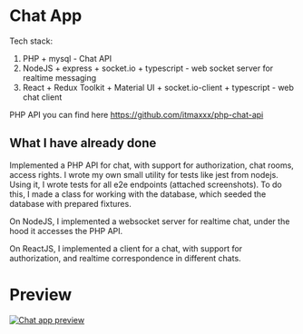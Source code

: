 # Chat App
Tech stack:
1) PHP + mysql - Chat API
2) NodeJS + express + socket.io + typescript - web socket server for realtime messaging
3) React + Redux Toolkit + Material UI + socket.io-client + typescript - web chat client

PHP API you can find here https://github.com/itmaxxx/php-chat-api

## What I have already done
Implemented a PHP API for chat, with support for authorization, chat rooms, access rights. I wrote my own small utility for tests like jest from nodejs. Using it, I wrote tests for all e2e endpoints (attached screenshots). To do this, I made a class for working with the database, which seeded the database with prepared fixtures.

On NodeJS, I implemented a websocket server for realtime chat, under the hood it accesses the PHP API.

On ReactJS, I implemented a client for a chat, with support for authorization, and realtime correspondence in different chats.

# Preview

[![Chat app preview](https://img.youtube.com/vi/gUgklSGr6RQ/0.jpg)](https://www.youtube.com/watch?v=gUgklSGr6RQ)
